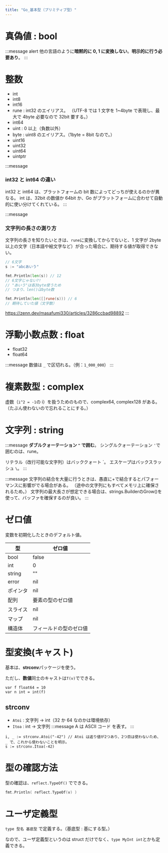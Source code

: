 ```yaml
---
title: "Go_基本型（プリミティブ型）"
---
```


# 真偽値 : bool

:::message alert
他の言語のように**暗黙的に 0, 1 に変換しない**。**明示的に行う必要あり**。
:::

# 整数

- int
- int8
- int16
- rune : int32 のエイリアス。
  （UTF-8 では 1 文字を 1~4byte で表現し、最大で 4byte 必要なので 32bit 要する。）
- int64
- uint : 0 以上（負数以外）
- byte : uint8 のエイリアス。（1byte = 8bit なので。）
- uint16
- uint32
- uint64
- uintptr

:::message

### int32 と int64 の違い

int32 と int64 は、プラットフォームの bit 数によってどっちが使えるのかが異なる。
int は、32bit の数値か 64bit か、Go がプラットフォームに合わせて自動的に使い分けてくれている。
:::

:::message

### 文字列の長さの測り方

文字列の長さを知りたいときは、`rune`に変換してからでないと、1 文字が 2byte 以上の文字（日本語や絵文字など）が合った場合に、期待する値が取得できない。

```go
// 6文字
s := "abcあいう"

fmt.Println(len(s)) // 12
// 6文字じゃない?!
// "あいう"は各3byte使うため
// つまり、len()はbyte数

fmt.Println(len([]rune(s))) // 6
// 期待していた値（文字数）
```

https://zenn.dev/masafumi330/articles/3286ccbad98892
:::

# 浮動小数点数 : float

- float32
- float64

:::message
数値は `_` で区切れる。（例：`1_000_000`）
:::

# 複素数型 : complex

虚数（`i^2 = -1`の i）を扱うためのもので、complex64, complex128 がある。
（たぶん使わないので忘れることにする。）

# 文字列 : string

:::message
**ダブルクォーテーション `"` で囲む**。
シングルクォーテーション `'`で囲むのは、rune。

リテラル（改行可能な文字列）はバッククォート \`。
エスケープはバックスラッシュ `\`。
:::

:::message
文字列の結合を大量に行うときは、愚直に+で結合するとパフォーマンスに影響がでる場合がある。
（途中の文字列にもすべてメモリ上に確保されるため。）
文字列の最大長さが想定できる場合は、strings.BuilderのGrow()を使って、バッファを確保するのが良い。
:::

# ゼロ値

変数を初期化したときのデフォルト値。

| 型       | ゼロ値                 |
| -------- | ---------------------- |
| bool     | false                  |
| int      | 0                      |
| string   | ""                     |
| error    | nil                    |
| ポインタ | nil                    |
| 配列     | 要素の型のゼロ値       |
| スライス | nil                    |
| マップ   | nil                    |
| 構造体   | フィールドの型のゼロ値 |

# 型変換(キャスト)

基本は、**strconv**パッケージを使う。

ただし、**数値**同士のキャストは`T(v)`でできる。

```go:T(v)
var f float64 = 10
var n int = int(f)
```

## strconv

- `Atoi` : 文字列 → int（32 か 64 なのかは環境依存）
- `Itoa` : int → 文字列
  :::message
  A は ASCII コード を表す。
  :::

```go:Atoi, Itoa
i, _ := strconv.Atoi("-42") // Atoi は返り値が2つあり、2つ目は使わないため、 _ で、これから使わないことを明示。
s := strconv.Itoa(-42)
```

# 型の確認方法

型の確認は、`reflect.TypeOf()` でできる。

```go
fmt.Println( reflect.TypeOf(v) )
```

# ユーザ定義型

`type 型名 基底型` で定義する。（基底型 : 基にする型。）

なので、ユーザ定義型というのは struct だけでなく、`type MyInt int`とかも定義できる。
